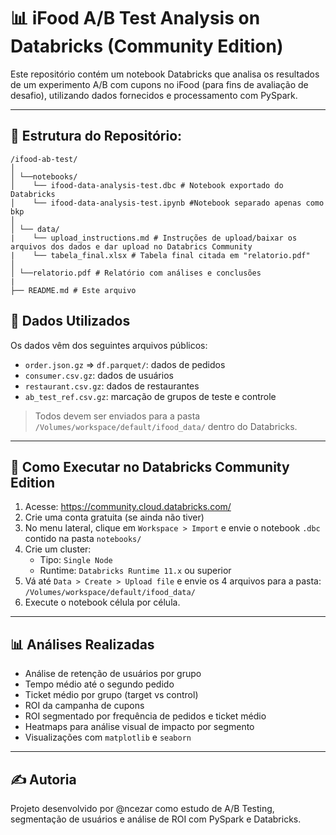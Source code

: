 # 📊 iFood A/B Test Analysis on Databricks (Community Edition)

Este repositório contém um notebook Databricks que analisa os resultados de um experimento A/B com cupons no iFood (para fins de avaliação de desafio), utilizando dados fornecidos e processamento com PySpark.

---

## 📁 Estrutura do Repositório:
```
/ifood-ab-test/
│
│ └──notebooks/
│    └── ifood-data-analysis-test.dbc # Notebook exportado do Databricks
│    └── ifood-data-analysis-test.ipynb #Notebook separado apenas como bkp
│
│ └── data/
|    └── upload_instructions.md # Instruções de upload/baixar os arquivos dos dados e dar upload no Databrics Community
|    └── tabela_final.xlsx # Tabela final citada em "relatorio.pdf"
│
│ └──relatorio.pdf # Relatório com análises e conclusões
|
├── README.md # Este arquivo
```

## 🧾 Dados Utilizados

Os dados vêm dos seguintes arquivos públicos:

- `order.json.gz` => `df.parquet/`: dados de pedidos
- `consumer.csv.gz`: dados de usuários  
- `restaurant.csv.gz`: dados de restaurantes  
- `ab_test_ref.csv.gz`: marcação de grupos de teste e controle  

> Todos devem ser enviados para a pasta `/Volumes/workspace/default/ifood_data/` dentro do Databricks.

---

## 🚀 Como Executar no Databricks Community Edition

1. Acesse: https://community.cloud.databricks.com/  
2. Crie uma conta gratuita (se ainda não tiver)  
3. No menu lateral, clique em `Workspace > Import` e envie o notebook `.dbc` contido na pasta `notebooks/`  
4. Crie um cluster:
   - Tipo: `Single Node`
   - Runtime: `Databricks Runtime 11.x` ou superior  
5. Vá até `Data > Create > Upload file` e envie os 4 arquivos para a pasta:
`/Volumes/workspace/default/ifood_data/`
6.  Execute o notebook célula por célula.

---
 
## 📊 Análises Realizadas

- Análise de retenção de usuários por grupo
- Tempo médio até o segundo pedido
- Ticket médio por grupo (target vs control)
- ROI da campanha de cupons
- ROI segmentado por frequência de pedidos e ticket médio
- Heatmaps para análise visual de impacto por segmento
- Visualizações com `matplotlib` e `seaborn`

---


## ✍️ Autoria
Projeto desenvolvido por @ncezar como estudo de A/B Testing, segmentação de usuários e análise de ROI com PySpark e Databricks.
